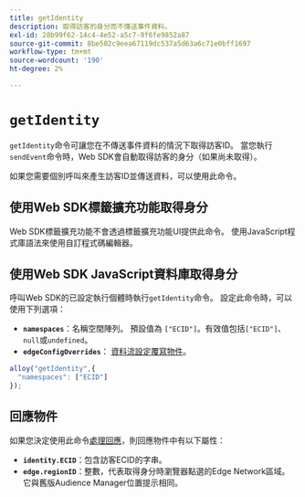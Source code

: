```yaml
---
title: getIdentity
description: 取得訪客的身分而不傳送事件資料。
exl-id: 28b99f62-14c4-4e52-a5c7-9f6fe9852a87
source-git-commit: 8be502c9eea67119dc537a5d63a6c71e0bff1697
workflow-type: tm+mt
source-wordcount: '190'
ht-degree: 2%

---
```


# `getIdentity`

`getIdentity`命令可讓您在不傳送事件資料的情況下取得訪客ID。 當您執行`sendEvent`命令時，Web SDK會自動取得訪客的身分（如果尚未取得）。

如果您需要個別呼叫來產生訪客ID並傳送資料，可以使用此命令。

## 使用Web SDK標籤擴充功能取得身分

Web SDK標籤擴充功能不會透過標籤擴充功能UI提供此命令。 使用JavaScript程式庫語法來使用自訂程式碼編輯器。

## 使用Web SDK JavaScript資料庫取得身分

呼叫Web SDK的已設定執行個體時執行`getIdentity`命令。 設定此命令時，可以使用下列選項：

* **`namespaces`**：名稱空間陣列。 預設值為 `["ECID"]`。有效值包括`["ECID"]`、`null`或`undefined`。
* **`edgeConfigOverrides`**： [資料流設定覆寫物件](datastream-overrides.md)。

```js
alloy("getIdentity",{
  "namespaces": ["ECID"]
});
```

## 回應物件

如果您決定使用此命令[處理回應](command-responses.md)，則回應物件中有以下屬性：

* **`identity.ECID`**：包含訪客ECID的字串。
* **`edge.regionID`**：整數，代表取得身分時瀏覽器點選的Edge Network區域。 它與舊版Audience Manager位置提示相同。
